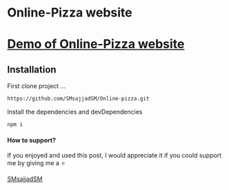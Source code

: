 
# Online-Pizza website


[Demo of Online-Pizza website]()
===



## Installation


First clone project ...

```sh
https://github.com/SMsajjadSM/Online-pizza.git
```

Install the dependencies and devDependencies

```sh
npm i
```


#### How to support?
 If you enjoyed and used this post,
I would appreciate it if you could
support me by giving me a ⭐

[SMsajjadSM](https://github.com/SMsajjadSM/online-pizza)

